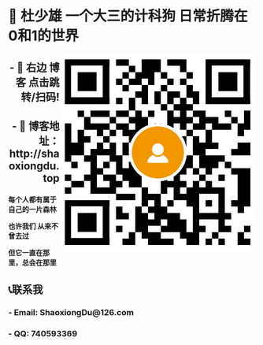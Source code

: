 <h1>👋  杜少雄 一个大三的计科狗  日常折腾在0和1的世界</h1>

<a target="_blank" href="http://shaoxiongdu.top"><img align="right" alt="我的技术博客" title="我的技术博客" src="https://github.com/ShaoxiongDu/ShaoxiongDu/blob/main/blogQR.png" /> </a>

<h2 align='right'> - 💖 右边 博客 点击跳转/扫码! </h2>

<h2 align='right'> - 💬 博客地址：http://shaoxiongdu.top </h2>

<h4>
每个人都有属于自己的一片森林

也许我们 从来不曾去过

但它一直在那里，总会在那里
</h4>

<h2> 📞联系我 </h2>

<h3> - Email: ShaoxiongDu@126.com </h3>
  <h3> - QQ: 740593369 </h3>

